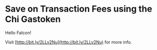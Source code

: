 # Save on Transaction Fees using the Chi Gastoken

Hello Falcon!

Visit [http://bit.ly/2LLv2Nu](http://bit.ly/2LLv2Nu) for more info.

